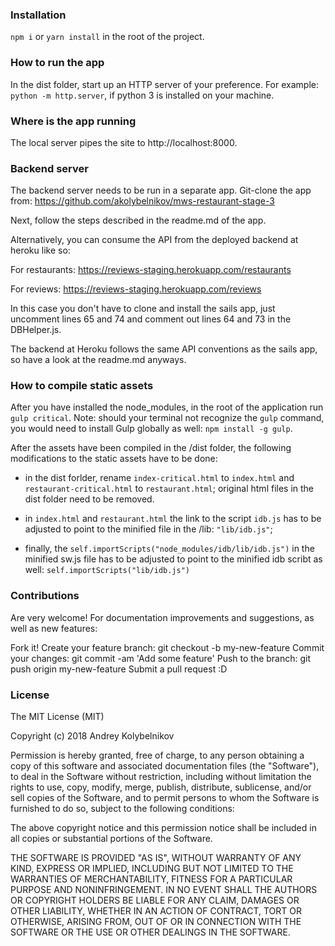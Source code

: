 ### Installation

`npm i` or `yarn install` in the root of the project.

### How to run the app

In the dist folder, start up an HTTP server of your preference. For example:
`python -m http.server`, if python 3 is installed on your machine. 

### Where is the app running

The local server pipes the site to http://localhost:8000. 

### Backend server

The backend server needs to be run in a separate app. Git-clone the app from:
https://github.com/akolybelnikov/mws-restaurant-stage-3 

Next, follow the steps described in the readme.md of the app.

Alternatively, you can consume the API from the deployed backend at heroku like so:

For restaurants: https://reviews-staging.herokuapp.com/restaurants

For reviews: https://reviews-staging.herokuapp.com/reviews

In this case you don't have to clone and install the sails app, just uncomment lines 65 and 74 and comment out lines 64 and 73 in the DBHelper.js.

The backend at Heroku follows the same API conventions as the sails app, so have a look at the readme.md anyways.

### How to compile static assets

After you have installed the node_modules, in the root of the application run `gulp critical`. Note: should your terminal not recognize the `gulp` command, you would need to install Gulp globally as well: `npm install -g gulp`.

After the assets have been compiled in the /dist folder, the following modifications to the static assets have to be done:

- in the dist forlder, rename `index-critical.html` to `index.html` and `restaurant-critical.html` to `restaurant.html`; original html files in the dist folder need to be removed.

- in `index.html` and `restaurant.html` the link to the script `idb.js` has to be adjusted to point to the minified file in the /lib:     `"lib/idb.js"`;

- finally, the `self.importScripts("node_modules/idb/lib/idb.js")` in the minified sw.js file has to be adjusted to point to the minified idb scribt as well: `self.importScripts("lib/idb.js")`


### Contributions

Are very welcome! For documentation improvements and suggestions, as well as new features:

Fork it!
Create your feature branch: git checkout -b my-new-feature
Commit your changes: git commit -am 'Add some feature'
Push to the branch: git push origin my-new-feature
Submit a pull request :D 


### License

The MIT License (MIT)

Copyright (c) 2018 Andrey Kolybelnikov

Permission is hereby granted, free of charge, to any person obtaining a copy of this software and associated documentation files (the "Software"), to deal in the Software without restriction, including without limitation the rights to use, copy, modify, merge, publish, distribute, sublicense, and/or sell copies of the Software, and to permit persons to whom the Software is furnished to do so, subject to the following conditions:

The above copyright notice and this permission notice shall be included in all copies or substantial portions of the Software.

THE SOFTWARE IS PROVIDED "AS IS", WITHOUT WARRANTY OF ANY KIND, EXPRESS OR IMPLIED, INCLUDING BUT NOT LIMITED TO THE WARRANTIES OF MERCHANTABILITY, FITNESS FOR A PARTICULAR PURPOSE AND NONINFRINGEMENT. IN NO EVENT SHALL THE AUTHORS OR COPYRIGHT HOLDERS BE LIABLE FOR ANY CLAIM, DAMAGES OR OTHER LIABILITY, WHETHER IN AN ACTION OF CONTRACT, TORT OR OTHERWISE, ARISING FROM, OUT OF OR IN CONNECTION WITH THE SOFTWARE OR THE USE OR OTHER DEALINGS IN THE SOFTWARE.